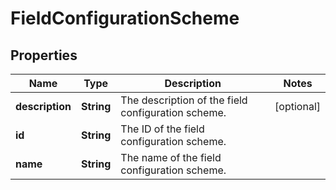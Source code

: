 # FieldConfigurationScheme

## Properties
Name | Type | Description | Notes
------------ | ------------- | ------------- | -------------
**description** | **String** | The description of the field configuration scheme. |  [optional]
**id** | **String** | The ID of the field configuration scheme. | 
**name** | **String** | The name of the field configuration scheme. | 
